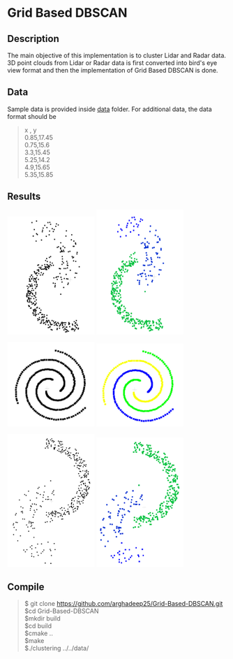 # Grid Based DBSCAN

## Description
The main objective of this implementation is to cluster Lidar and Radar data. 3D point clouds from Lidar or Radar data is first converted into bird's eye view format and then the implementation of Grid Based DBSCAN is done.

## Data
Sample data is provided inside [data](https://github.com/arghadeep25/Grid-Based-DBSCAN/tree/master/data) folder. For additional data, the data format should be  
>   x  , y  
> 0.85,17.45  
> 0.75,15.6  
> 3.3,15.45  
> 5.25,14.2  
> 4.9,15.65  
> 5.35,15.85  


## Results

<img src="https://github.com/arghadeep25/Grid-Based-DBSCAN/blob/master/results/cluster_1_wo.png" width="200"> <img src="https://github.com/arghadeep25/Grid-Based-DBSCAN/blob/master/results/cluster_1_clusterd.png" width="200">

<img src="https://github.com/arghadeep25/Grid-Based-DBSCAN/blob/master/results/cluster_2_wo.png" width="200"> <img src="https://github.com/arghadeep25/Grid-Based-DBSCAN/blob/master/results/cluster_2_clustered.png" width="200">

<img src="https://github.com/arghadeep25/Grid-Based-DBSCAN/blob/master/results/res4.png" width="200"> <img src="https://github.com/arghadeep25/Grid-Based-DBSCAN/blob/master/results/res2.png" width="200">

## Compile
> $ git clone https://github.com/arghadeep25/Grid-Based-DBSCAN.git  
> $cd Grid-Based-DBSCAN  
> $mkdir build  
> $cd build  
> $cmake ..  
> $make  
> $./clustering ../../data/  

